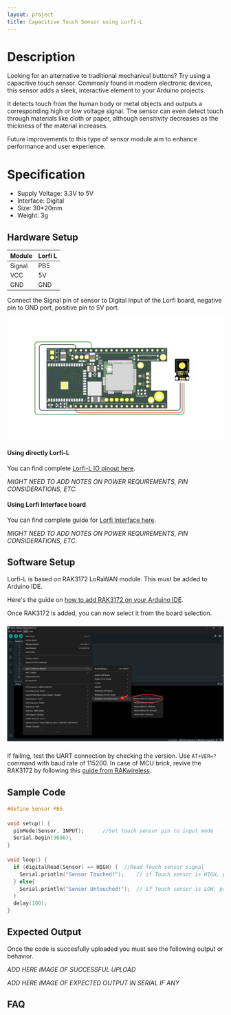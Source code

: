 ```yaml
---
layout: project
title: Capacitive Touch Sensor using Lorfi-L
---
```


# Description

Looking for an alternative to traditional mechanical buttons? Try using a capacitive touch sensor. Commonly found in modern electronic devices, this sensor adds a sleek, interactive element to your Arduino projects.

It detects touch from the human body or metal objects and outputs a corresponding high or low voltage signal. The sensor can even detect touch through materials like cloth or paper, although sensitivity decreases as the thickness of the material increases.

Future improvements to this type of sensor module aim to enhance performance and user experience.


# Specification

- Supply Voltage: 3.3V to 5V
- Interface: Digital
- Size: 30*20mm
- Weight: 3g

## Hardware Setup 

|     Module    |   Lorfi L   |
|---------------|-------------|
| Signal        | PB5         |
| VCC           | 5V          |
| GND           | GND         |

Connect the Signal pin of sensor to Digital Input of the Lorfi board, negative pin to GND port, positive pin to 5V port.

<p style="text-align: center;">
  <img src="\assets\Images\LORFI_Components\Lorfi-L_Modules\5.png" alt="Centered Image" width="900" />
</p>

#### Using directly Lorfi-L

You can find complete <a href="/docs/Hardware_Guide.html">Lorfi-L IO pinout here</a>.

*MIGHT NEED TO ADD NOTES ON POWER REQUIREMENTS, PIN CONSIDERATIONS, ETC.*

#### Using Lorfi Interface board

You can find complete guide for <a href="/docs/Hardware_Guide.html">Lorfi Interface here</a>.

*MIGHT NEED TO ADD NOTES ON POWER REQUIREMENTS, PIN CONSIDERATIONS, ETC.*

## Software Setup

Lorfi-L is based on RAK3172 LoRaWAN module. This must be added to Arduino IDE.

Here's the guide on <a href="/docs/Software_Guide.html">how to add RAK3172 on your Arduino IDE</a>.

Once RAK3172 is added, you can now select it from the board selection.

<p style="text-align: center;">
  <img src="\assets\Images\LORFI_Components\Software-Guide_Images\Software_Guide4.png" alt="Centered Image" width="900" />
</p>

If failing, test the UART connection by checking the version. Use `AT+VER=?` command with baud rate of 115200. In case of MCU brick, revive the RAK3172 by following this [guide from RAKwireless](https://learn.rakwireless.com/hc/en-us/articles/26687606549911-How-To-Guide-STM32CubeProgrammer-for-RAK-Modules).

## **Sample Code**
```c
#define Sensor PB5

void setup() {
  pinMode(Sensor, INPUT);      //Set touch sensor pin to input mode
  Serial.begin(9600);
}

void loop() {
  if (digitalRead(Sensor) == HIGH) {  //Read Touch sensor signal
    Serial.println("Sensor Touched!");    // if Touch sensor is HIGH, print "Sensor Touched!"
  } else{
    Serial.println("Sensor Untouched!");  // if Touch sensor is LOW, print "Sensor Untouched!"
  }
  delay(100);
}
```

## Expected Output

Once the code is succesfully uploaded you must see the following output or behavior.

*ADD HERE IMAGE OF SUCCESSFUL UPLOAD*

*ADD HERE IMAGE OF EXPECTED OUTPUT IN SERIAL IF ANY*

## FAQ